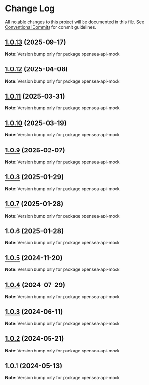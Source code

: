 # Change Log

All notable changes to this project will be documented in this file.
See [Conventional Commits](https://conventionalcommits.org) for commit guidelines.

## [1.0.13](https://github.com/bosonprotocol/core-components/compare/opensea-api-mock@1.0.12...opensea-api-mock@1.0.13) (2025-09-17)

**Note:** Version bump only for package opensea-api-mock





## [1.0.12](https://github.com/bosonprotocol/core-components/compare/opensea-api-mock@1.0.11...opensea-api-mock@1.0.12) (2025-04-08)

**Note:** Version bump only for package opensea-api-mock





## [1.0.11](https://github.com/bosonprotocol/core-components/compare/opensea-api-mock@1.0.10...opensea-api-mock@1.0.11) (2025-03-31)

**Note:** Version bump only for package opensea-api-mock





## [1.0.10](https://github.com/bosonprotocol/core-components/compare/opensea-api-mock@1.0.9...opensea-api-mock@1.0.10) (2025-03-19)

**Note:** Version bump only for package opensea-api-mock





## [1.0.9](https://github.com/bosonprotocol/core-components/compare/opensea-api-mock@1.0.8...opensea-api-mock@1.0.9) (2025-02-07)

**Note:** Version bump only for package opensea-api-mock





## [1.0.8](https://github.com/bosonprotocol/core-components/compare/opensea-api-mock@1.0.7...opensea-api-mock@1.0.8) (2025-01-29)

**Note:** Version bump only for package opensea-api-mock





## [1.0.7](https://github.com/bosonprotocol/core-components/compare/opensea-api-mock@1.0.6...opensea-api-mock@1.0.7) (2025-01-28)

**Note:** Version bump only for package opensea-api-mock





## [1.0.6](https://github.com/bosonprotocol/core-components/compare/opensea-api-mock@1.0.5...opensea-api-mock@1.0.6) (2025-01-28)

**Note:** Version bump only for package opensea-api-mock





## [1.0.5](https://github.com/bosonprotocol/core-components/compare/opensea-api-mock@1.0.4...opensea-api-mock@1.0.5) (2024-11-20)

**Note:** Version bump only for package opensea-api-mock





## [1.0.4](https://github.com/bosonprotocol/core-components/compare/opensea-api-mock@1.0.3...opensea-api-mock@1.0.4) (2024-07-29)

**Note:** Version bump only for package opensea-api-mock





## [1.0.3](https://github.com/bosonprotocol/core-components/compare/opensea-api-mock@1.0.2...opensea-api-mock@1.0.3) (2024-06-11)

**Note:** Version bump only for package opensea-api-mock





## [1.0.2](https://github.com/bosonprotocol/core-components/compare/opensea-api-mock@1.0.1...opensea-api-mock@1.0.2) (2024-05-21)

**Note:** Version bump only for package opensea-api-mock





## 1.0.1 (2024-05-13)

**Note:** Version bump only for package opensea-api-mock
